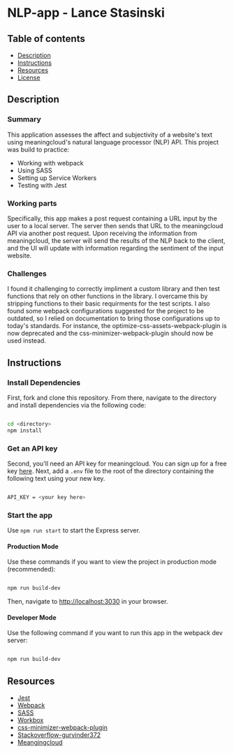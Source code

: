 # NLP-app - Lance Stasinski

## Table of contents

* [Description](#Description)
* [Instructions](#Instructions)
* [Resources](#Resources)
* [License](#License)

## Description

### Summary

This application assesses the affect and subjectivity of a website's text using meaningcloud's natural language processor (NLP) API. This project was build to practice:

* Working with webpack
* Using SASS
* Setting up Service Workers
* Testing with Jest

### Working parts

Specifically, this app makes a post request containing a URL input by the user to a local server. The server then sends that URL to the meaningcloud API via another post request. Upon receiving the information from meaningcloud, the server will send the results of the NLP back to the client, and the UI will update with information regarding the sentiment of the input website.

### Challenges

I found it challenging to correctly impliment a custom library and then test functions that rely on other functions in the library. I overcame this by stripping functions to their basic requirments for the test scripts. I also found some webpack configurations suggested for the project to be outdated, so I relied on documentation to bring those configurations up to today's standards. For instance, the optimize-css-assets-webpack-plugin is now deprecated and the css-minimizer-webpack-plugin should now be used instead.

## Instructions

### Install Dependencies

First, fork and clone this repository. From there, navigate to the directory and install dependencies via the following code:

```bash

cd <directory>
npm install

```

### Get an API key

Second, you'll need an API key for meaningcloud. You can sign up for a free key [here](https://www.meaningcloud.com/developer/login). Next, add a `.env` file to the root of the directory containing the following text using your new key.

```bash

API_KEY = <your key here>

```

### Start the app

Use `npm run start` to start the Express server.

#### Production Mode

Use these commands if you want to view the project in production mode (recommended):

```bash

npm run build-dev

```

Then, navigate to [http://localhost:3030](http://localhost:3030) in your browser.

#### Developer Mode

Use the following command if you want to run this app in the webpack dev server:

```bash

npm run build-dev

```

## Resources

* [Jest](https://jestjs.io/)
* [Webpack](https://webpack.js.org/)
* [SASS](https://sass-lang.com/guide)
* [Workbox](https://developers.google.com/web/tools/workbox/modules/workbox-webpack-plugin)
* [css-minimizer-webpack-plugin](https://github.com/webpack-contrib/css-minimizer-webpack-plugin)
* [Stackoverflow-gurvinder372](https://stackoverflow.com/questions/36996698/how-do-i-lowercase-any-string-then-capitalize-only-the-first-letter-of-the-word)
* [Meangingcloud](https://learn.meaningcloud.com/developer/sentiment-analysis/2.1/doc/what-is-sentiment-analysis)